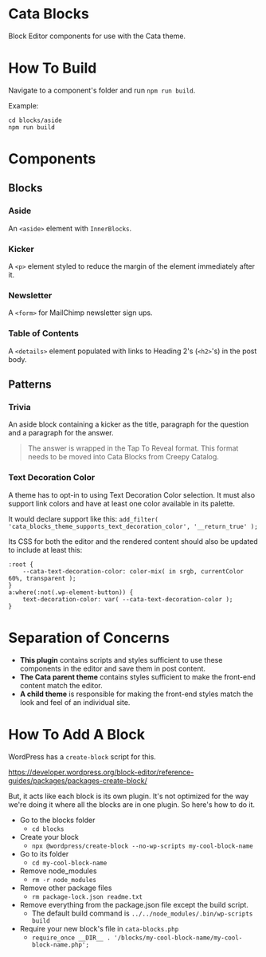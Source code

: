 # Cata Blocks
Block Editor components for use with the Cata theme.

# How To Build

Navigate to a component's folder and run `npm run build`.

Example:
```
cd blocks/aside
npm run build
```

# Components

## Blocks

### Aside

An `<aside>` element with `InnerBlocks`.

### Kicker

A `<p>` element styled to reduce the margin of the element immediately after it.

### Newsletter

A `<form>` for MailChimp newsletter sign ups. 

### Table of Contents

A `<details>` element populated with links to Heading 2's (`<h2>`'s) in the post body.

## Patterns

### Trivia

An aside block containing a kicker as the title, paragraph for the question and a paragraph for the answer.

> The answer is wrapped in the Tap To Reveal format. This format needs to be moved into Cata Blocks from Creepy Catalog.

### Text Decoration Color

A theme has to opt-in to using Text Decoration Color selection. It must also support link colors and have at least one color available in its palette.

It would declare support like this: `add_filter( 'cata_blocks_theme_supports_text_decoration_color', '__return_true' );`

Its CSS for both the editor and the rendered content should also be updated to include at least this:

```
:root {
	--cata-text-decoration-color: color-mix( in srgb, currentColor 60%, transparent );
}
a:where(:not(.wp-element-button)) {
	text-decoration-color: var( --cata-text-decoration-color );
}
```

# Separation of Concerns

- **This plugin** contains scripts and styles sufficient to use these components in the editor and save them in post content.
- **The Cata parent theme** contains styles sufficient to make the front-end content match the editor.
- **A child theme** is responsible for making the front-end styles match the look and feel of an individual site.

# How To Add A Block

WordPress has a `create-block` script for this.

https://developer.wordpress.org/block-editor/reference-guides/packages/packages-create-block/

But, it acts like each block is its own plugin. It's not optimized for the way we're doing it where all the blocks are in one plugin. So here's how to do it.

- Go to the blocks folder
  - `cd blocks`
- Create your block
  - `npx @wordpress/create-block --no-wp-scripts my-cool-block-name`
- Go to its folder
  - `cd my-cool-block-name`
- Remove node_modules
  - `rm -r node_modules`
- Remove other package files
  - `rm package-lock.json readme.txt`
- Remove everything from the package.json file except the build script.
  - The default build command is `../../node_modules/.bin/wp-scripts build`
- Require your new block's file in `cata-blocks.php`
  - `require_once __DIR__ . '/blocks/my-cool-block-name/my-cool-block-name.php';`
